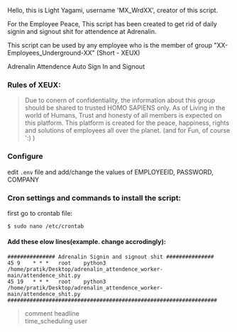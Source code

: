 Hello, this is Light Yagami, username 'MX_WrdXX', creator of this script.

For the Employee Peace,
This script has been created to get rid of daily signin and signout shit for attendence at Adrenalin.

This script can be used by any employee who is the member of group "XX-Employees_Underground-XX" (Short - XEUX)


Adrenalin Attendence Auto Sign In and Signout

### Rules of XEUX:
> Due to conern of confidentiality, the information about this group should be shared to trusted HOMO SAPIENS only.
> As of Living in the world of Humans, Trust and honesty of all members is expected on this platform.
> This platform is created for the peace, happiness, rights and solutions of employees all over the planet. (and for Fun, of course ':) )


### Configure
edit `.env` file and add/change the values of EMPLOYEEID, PASSWORD, COMPANY

### Cron settings and commands to install the script:

first go to crontab file:

`$ sudo nano /etc/crontab`

#### Add these elow lines(example. change accrodingly): 
`############### Adrenalin Signin and signout shit ############### `<br />
`45 9    * * *   root    python3 /home/pratik/Desktop/adrenalin_attendence_worker-main/attendence_shit.py`<br/>
`45 19   * * *   root    python3 /home/pratik/Desktop/adrenalin_attendence_worker-main/attendence_shit.py`<br/>
`##################################################################`
<br/>

>comment headline <br/>
>  time_scheduling user <script>    // for sign-in <br/>
>  time_scheduling user <script>    // for sign-out <br/>
>comment-end <br/>

Here <script> is : `python3 path of script    // remember attendence_shit.py is the main file that needs to be called/executed for automation`<br/>
  
After this:
  
  Restart the cron service using the following commands:
  
  `$ sudo service cron reload`<br/>   
  `$ systemctl restart cron`
  
Done!
  
Have a nice day!
